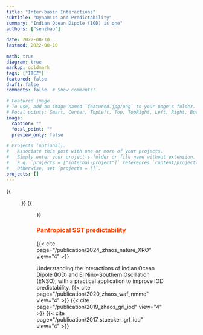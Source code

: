 ```yaml
---
title: "Inter-basin Interactions"
subtitle: "Dynamics and Predictability"
summary: "Indian Ocean Dipole (IOD) is one"
authors: ["senzhao"]

date: 2022-08-10
lastmod: 2022-08-10

math: true
diagram: true
markup: goldmark
tags: ["ITCZ"]
featured: false
draft: false
comments: false  # Show comments?

# Featured image
# To use, add an image named `featured.jpg/png` to your page's folder.
# Focal points: Smart, Center, TopLeft, Top, TopRight, Left, Right, BottomLeft, Bottom, BottomRight.
image:
  caption: ""
  focal_point: ""
  preview_only: false

# Projects (optional).
#   Associate this post with one or more of your projects.
#   Simply enter your project's folder or file name without extension.
#   E.g. `projects = ["internal-project"]` references `content/project/deep-learning/index.md`.
#   Otherwise, set `projects = []`.
projects: []
---
```




{{<figure src="https://revisionworld.com/sites/revisionworld.com/files/imce/el-nino.gif" numbered="false" lightbox="false" width="95%" >}}
{{<figure src="https://revisionworld.com/sites/revisionworld.com/files/imce/el-nino2.gif" title="Walker circulation under the normal (upper) and El Niño (bottom) conditions. Credit: [Revision World](https://revisionworld.com/a2-level-level-revision/geography/synoptic-assessment-0/drought-and-its-teleconnection-enso)" numbered="false" lightbox="false" width="95%" >}}

### <span style="color:ORANGERED"> Pantropical SST predictability </span>

{{< cite page="/publication/2024_zhaos_nature_XRO" view="4" >}}

Understanding the interactions of Indian Ocean Dipole (IOD) and El Niño-Southern Oscillation (ENSO), with a practical application to improve IOD predictability.
{{< cite page="/publication/2020_zhaos_waf_nmme" view="4" >}}
{{< cite page="/publication/2019_zhaos_grl_iod" view="4" >}}
{{< cite page="/publication/2017_stuecker_grl_iod" view="4" >}}


